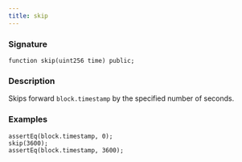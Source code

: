 ```yaml
---
title: skip
---
```


### Signature

```solidity
function skip(uint256 time) public;
```

### Description

Skips forward `block.timestamp` by the specified number of seconds.

### Examples

```solidity
assertEq(block.timestamp, 0);
skip(3600);
assertEq(block.timestamp, 3600);
```
